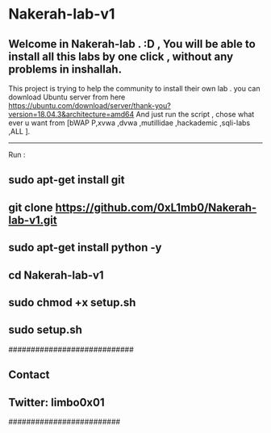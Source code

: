 # Nakerah-lab-v1
Welcome in Nakerah-lab  . :D  , You will be able to install all this labs by one click , without any problems in inshallah.
 ------------------------------
This project is trying to help the community to install their own lab .
you can download Ubuntu server from here 
https://ubuntu.com/download/server/thank-you?version=18.04.3&architecture=amd64
And just run the script , chose what ever u want  from [bWAP P,xvwa ,dvwa ,mutillidae ,hackademic ,sqli-labs ,ALL ].

------------------------------
Run : 

sudo apt-get install git 
------------------------------
git clone https://github.com/0xL1mb0/Nakerah-lab-v1.git
------------------------------
sudo apt-get install python -y
------------------------------
cd Nakerah-lab-v1
------------------------------
sudo chmod +x setup.sh
------------------------------
sudo setup.sh
------------------------------
############################
## Contact               ##             
## Twitter: limbo0x01   ##
#########################
